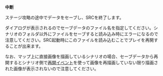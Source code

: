 **中断**

ステージ攻略の途中でデータをセーブし、SRCを終了します。

ダイアログが表示されるのでセーブデータのファイル名を指定してください。シナリオのフォルダ以外にファイルをセーブすると読み込み時にエラーになるので注意してください。SRC起動時にこのファイルを読み込むことでプレイを再開することが出来ます。

なお、マップ上に直接画像を描画しているシナリオの場合、セーブデータから再開するとシナリオ側で[再開イベント](再開イベント.md)を使って画像を再描画していない限り描画された画像が表示されないので注意してください。
